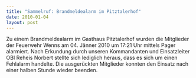 ```yaml
---
title: "Sammelruf: Brandmeldealarm im Pitztalerhof"
date: 2010-01-04
layout: post
---
```


Zu einem Brandmeldealarm im Gasthaus Pitztalerhof wurden die Mitglieder der Feuerwehr Wenns am 04. Jänner 2010 um 17:21 Uhr mittels Pager alarmiert. Nach Erkundung durch unseren Kommandanten und Einsatzleiter OBI Reheis Norbert stellte sich lediglich heraus, dass es sich um einen Fehlalarm handelte. Die ausgerückten Mitglieder konnten den Einsatz nach einer halben Stunde wieder beenden.